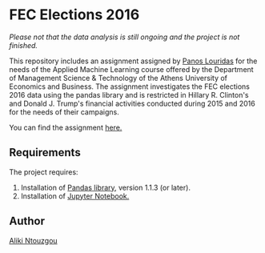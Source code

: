 # FEC Elections 2016

<i>Please not that the data analysis is still ongoing and the project is not finished.</i>

This repository includes an assignment assigned by <a href="https://github.com/louridas">Panos Louridas</a> for the needs of the Applied Machine Learning course offered by the Department of Management Science & Technology of the Athens University of Economics and Business. The assignment investigates the FEC elections 2016 data using the pandas library and is restricted in Hillary R. Clinton's and Donald J. Trump's financial activities conducted during 2015 and 2016 for the needs of their campaigns.

You can find the assignment <a href="https://drive.google.com/drive/folders/1wVto79y2BtIiXmoBHZ3Q4ifSeeR8BfkH?usp=sharing">here.</a>

## Requirements

The project requires: 

1. Installation of <a href="https://pandas.pydata.org/">Pandas library</a>, version 1.1.3 (or later).
2. Installation of <a href="https://jupyter.org/install">Jupyter Notebook.</a>

## Author

<a href="https://github.com/Aliki-Ntouzgou">Aliki Ntouzgou</a>
